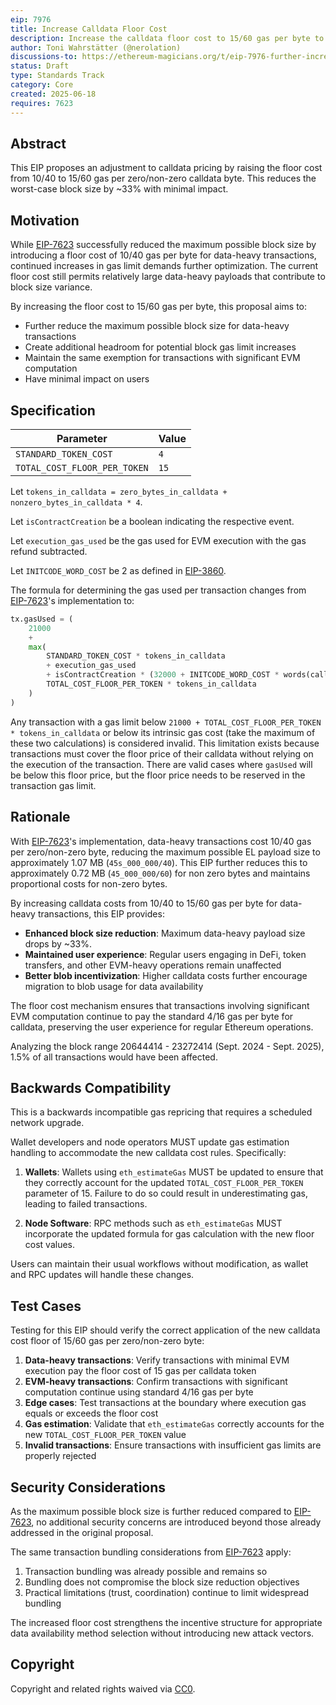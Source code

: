 ```yaml
---
eip: 7976
title: Increase Calldata Floor Cost
description: Increase the calldata floor cost to 15/60 gas per byte to reduce maximum block size
author: Toni Wahrstätter (@nerolation)
discussions-to: https://ethereum-magicians.org/t/eip-7976-further-increase-calldata-cost/24597
status: Draft
type: Standards Track
category: Core
created: 2025-06-18
requires: 7623
---
```


## Abstract

This EIP proposes an adjustment to calldata pricing by raising the floor cost from 10/40 to 15/60 gas per zero/non-zero calldata byte. This reduces the worst-case block size by ~33% with minimal impact.

## Motivation

While [EIP-7623](./eip-7623.md) successfully reduced the maximum possible block size by introducing a floor cost of 10/40 gas per byte for data-heavy transactions, continued increases in gas limit demands further optimization. The current floor cost still permits relatively large data-heavy payloads that contribute to block size variance.

By increasing the floor cost to 15/60 gas per byte, this proposal aims to:

- Further reduce the maximum possible block size for data-heavy transactions
- Create additional headroom for potential block gas limit increases
- Maintain the same exemption for transactions with significant EVM computation
- Have minimal impact on users

## Specification

| Parameter                    | Value |
| ---------------------------- | ----- |
| `STANDARD_TOKEN_COST`        | `4`   |
| `TOTAL_COST_FLOOR_PER_TOKEN` | `15`  |

Let `tokens_in_calldata = zero_bytes_in_calldata + nonzero_bytes_in_calldata * 4`.

Let `isContractCreation` be a boolean indicating the respective event.

Let `execution_gas_used` be the gas used for EVM execution with the gas refund subtracted.

Let `INITCODE_WORD_COST` be 2 as defined in [EIP-3860](./eip-3860.md).

The formula for determining the gas used per transaction changes from [EIP-7623](./eip-7623.md)'s implementation to:

```python
tx.gasUsed = (
    21000
    +
    max(
        STANDARD_TOKEN_COST * tokens_in_calldata
        + execution_gas_used
        + isContractCreation * (32000 + INITCODE_WORD_COST * words(calldata)),
        TOTAL_COST_FLOOR_PER_TOKEN * tokens_in_calldata
    )
)
```

Any transaction with a gas limit below `21000 + TOTAL_COST_FLOOR_PER_TOKEN * tokens_in_calldata` or below its intrinsic gas cost (take the maximum of these two calculations) is considered invalid. This limitation exists because transactions must cover the floor price of their calldata without relying on the execution of the transaction. There are valid cases where `gasUsed` will be below this floor price, but the floor price needs to be reserved in the transaction gas limit.

## Rationale

With [EIP-7623](./eip-7623.md)'s implementation, data-heavy transactions cost 10/40 gas per zero/non-zero byte, reducing the maximum possible EL payload size to approximately 1.07 MB (`45s_000_000/40`). This EIP further reduces this to approximately 0.72 MB (`45_000_000/60`) for non zero bytes and maintains proportional costs for non-zero bytes.

By increasing calldata costs from 10/40 to 15/60 gas per byte for data-heavy transactions, this EIP provides:

- **Enhanced block size reduction**: Maximum data-heavy payload size drops by ~33%.
- **Maintained user experience**: Regular users engaging in DeFi, token transfers, and other EVM-heavy operations remain unaffected
- **Better blob incentivization**: Higher calldata costs further encourage migration to blob usage for data availability

The floor cost mechanism ensures that transactions involving significant EVM computation continue to pay the standard 4/16 gas per byte for calldata, preserving the user experience for regular Ethereum operations.

Analyzing the block range 20644414 - 23272414 (Sept. 2024 - Sept. 2025), 1.5% of all transactions would have been affected.

## Backwards Compatibility

This is a backwards incompatible gas repricing that requires a scheduled network upgrade.

Wallet developers and node operators MUST update gas estimation handling to accommodate the new calldata cost rules. Specifically:

1. **Wallets**: Wallets using `eth_estimateGas` MUST be updated to ensure that they correctly account for the updated `TOTAL_COST_FLOOR_PER_TOKEN` parameter of 15. Failure to do so could result in underestimating gas, leading to failed transactions.

2. **Node Software**: RPC methods such as `eth_estimateGas` MUST incorporate the updated formula for gas calculation with the new floor cost values.

Users can maintain their usual workflows without modification, as wallet and RPC updates will handle these changes.

## Test Cases

Testing for this EIP should verify the correct application of the new calldata cost floor of 15/60 gas per zero/non-zero byte:

1. **Data-heavy transactions**: Verify transactions with minimal EVM execution pay the floor cost of 15 gas per calldata token
2. **EVM-heavy transactions**: Confirm transactions with significant computation continue using standard 4/16 gas per byte
3. **Edge cases**: Test transactions at the boundary where execution gas equals or exceeds the floor cost
4. **Gas estimation**: Validate that `eth_estimateGas` correctly accounts for the new `TOTAL_COST_FLOOR_PER_TOKEN` value
5. **Invalid transactions**: Ensure transactions with insufficient gas limits are properly rejected

## Security Considerations

As the maximum possible block size is further reduced compared to [EIP-7623](./eip-7623.md), no additional security concerns are introduced beyond those already addressed in the original proposal.

The same transaction bundling considerations from [EIP-7623](./eip-7623.md) apply:

1. Transaction bundling was already possible and remains so
2. Bundling does not compromise the block size reduction objectives
3. Practical limitations (trust, coordination) continue to limit widespread bundling

The increased floor cost strengthens the incentive structure for appropriate data availability method selection without introducing new attack vectors.

## Copyright

Copyright and related rights waived via [CC0](../LICENSE.md).
